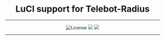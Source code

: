 <div align="center">
  <h1>LuCI support for Telebot-Radius</h1>
<hr/>

<div align="center">
  <img alt="License" src="https://img.shields.io/github/license/Maizil41/Telebot-Radius?style=for-the-badge">
  <a target="_blank" href="https://github.com/Maizil41/Telebot-Radius/releases"><img src="https://img.shields.io/github/release/Maizil41/Telebot-Radius?style=for-the-badge"></a>
  <a target="_blank" href="https://github.com/Maizil41/Telebot-Radius/releases"><img src="https://img.shields.io/github/downloads/Maizil41/Telebot-Radius/total?style=for-the-badge"></a>
</div>

<hr/>
